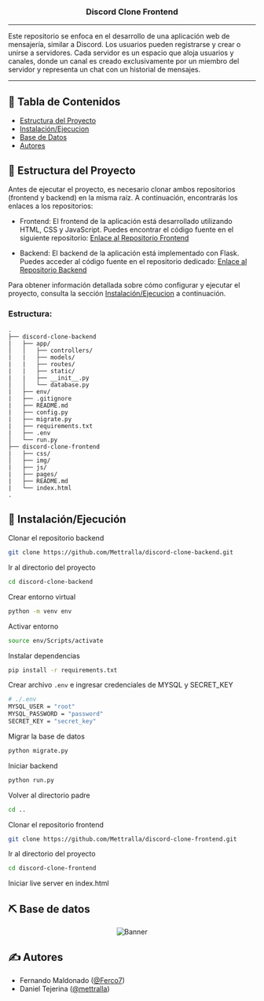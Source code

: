<h3 align="center">Discord Clone Frontend</h3>

---

Este repositorio se enfoca en el desarrollo de una aplicación web de mensajería, similar a Discord. Los usuarios pueden registrarse y crear o unirse a servidores. Cada servidor es un espacio que aloja usuarios y canales, donde un canal es creado exclusivamente por un miembro del servidor y representa un chat con un historial de mensajes.

---

## 📝 Tabla de Contenidos
- [Estructura del Proyecto](#project_structure)
- [Instalación/Ejecucion](#getting_started)
- [Base de Datos](#der)
- [Autores](#authors)

## 🏁 Estructura del Proyecto <a name = "project_structure"></a>

Antes de ejecutar el proyecto, es necesario clonar ambos repositorios (frontend y backend) en la misma raíz. A continuación, encontrarás los enlaces a los repositorios:

- Frontend: El frontend de la aplicación está desarrollado utilizando HTML, CSS y JavaScript. Puedes encontrar el código fuente en el siguiente repositorio: [Enlace al Repositorio Frontend](https://github.com/Mettralla/discord-clone-frontend/tree/main)

- Backend: El backend de la aplicación está implementado con Flask. Puedes acceder al código fuente en el repositorio dedicado: [Enlace al Repositorio Backend](https://github.com/Mettralla/discord-clone-backend/tree/main) 

Para obtener información detallada sobre cómo configurar y ejecutar el proyecto, consulta la sección [Instalación/Ejecucion](#getting_started) a continuación.

### Estructura:

    .
    ├── discord-clone-backend           
    |   ├── app/                             
    │   │   ├── controllers/ 
    |   |   ├── models/ 
    |   |   ├── routes/ 
    |   |   ├── static/
    |   |   ├── __init__.py
    │   │   └── database.py                 
    |   ├── env/                         
    |   ├── .gitignore                   
    |   ├── README.md                    
    |   ├── config.py                    
    |   ├── migrate.py                   
    |   ├── requirements.txt             
    |   ├── .env                         
    │   └── run.py                       
    ├── discord-clone-frontend
    |   ├── css/                             
    │   ├── img/ 
    |   ├── js/ 
    |   ├── pages/        
    |   ├── README.md                    
    |   └── index.html                   
    .


## 🏁 Instalación/Ejecución <a name = "getting_started"></a>

Clonar el repositorio backend

```bash
git clone https://github.com/Mettralla/discord-clone-backend.git
```

Ir al directorio del proyecto

```bash
cd discord-clone-backend
```

Crear entorno virtual

```bash
python -m venv env
```

Activar entorno

```bash
source env/Scripts/activate
```

Instalar dependencias

```bash
pip install -r requirements.txt
```

Crear archivo `.env` e ingresar credenciales de MYSQL y SECRET_KEY

```bash
# ./.env
MYSQL_USER = "root"
MYSQL_PASSWORD = "password"
SECRET_KEY = "secret_key"
```

Migrar la base de datos
```bash
python migrate.py
```

Iniciar backend

```bash
python run.py
```

Volver al directorio padre

```bash
cd ..
```

Clonar el repositorio frontend

```bash
git clone https://github.com/Mettralla/discord-clone-frontend.git
```

Ir al directorio del proyecto

```bash
cd discord-clone-frontend
```

Iniciar live server en index.html

## ⛏️ Base de datos <a name = "der"></a>

<p align="center">
 <img src=https://drive.google.com/uc?export=view&id=1jsPq7SZ-81qWtVzpnBVNL5HvJHHvHyek alt="Banner"></a>
</p>

## ✍️ Autores <a name = "authors"></a>
- Fernando Maldonado ([@Ferco7](https://github.com/Ferco7))
- Daniel Tejerina ([@mettralla](https://github.com/mettralla)) 
